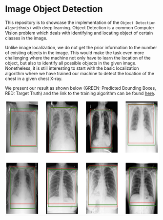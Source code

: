 # Image Object Detection
This repository is to showcase the implementation of the `Object Detection Algorithm(s)` with deep learning. Object Detection is a common Computer Vision problem which deals with identifying and locating object of certain classes in the image.

Unlike image localization, we do not get the prior information to the number of existing objects in the image. This would make the task even more challenging where the machine not only have to learn the location of the object, but also to identify all possible objects in the given image. Nonetheless, it is still interesting to start with the basic localization algorithm where we have trained our machine to detect the location of the chest in a given chest X-ray. 

We present our result as shown below (GREEN: Predicted Bounding Boxes, RED: Target Truth) and the link to the training algorithm can be found [here](https://github.com/DW-Hwang/Object-Detection-CNN/blob/master/Image%20Localization/Basic_localization.ipynb).

<img src="https://github.com/DW-Hwang/Object-Detection-CNN/blob/master/screenshots/image1.png" width= "850" height="380"/>
